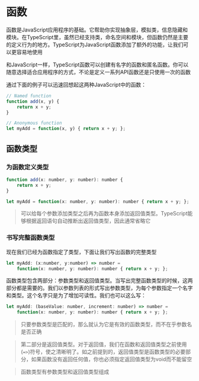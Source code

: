 # 函数
函数是JavaScript应用程序的基础。它帮助你实现抽象层，模拟类，信息隐藏和模块。在TypeScript里，虽然已经支持类，命名空间和模块，但函数仍然是主要的定义行为的地方。TypeScript为JavaScript函数添加了额外的功能，让我们可以更容易地使用

和JavaScript一样，TypeScript函数可以创建有名字的函数和匿名函数。你可以随意选择适合应用程序的方式，不论是定义一系列API函数还是只使用一次的函数

通过下面的例子可以迅速回想起这两种JavaScript中的函数：

```javascript
// Named function
function add(x, y) {
    return x + y;
}

// Anonymous function
let myAdd = function(x, y) { return x + y; };
```

## 函数类型

### 为函数定义类型
```javascript
function add(x: number, y: number): number {
    return x + y;
}

let myAdd = function(x: number, y: number): number { return x + y; };
```

> 可以给每个参数添加类型之后再为函数本身添加返回值类型。TypeScript能够根据返回语句自动推断出返回值类型，因此通常省略它

### 书写完整函数类型
现在我们已经为函数指定了类型，下面让我们写出函数的完整类型

```javascript
let myAdd: (x:number, y:number) => number =
    function(x: number, y: number): number { return x + y; };
```

函数类型包含两部分：参数类型和返回值类型。当写出完整函数类型的时候，这两部分都是需要的。我们以参数列表的形式写出参数类型，为每个参数指定一个名字和类型。这个名字只是为了增加可读性。我们也可以这么写：

```javascript
let myAdd: (baseValue: number, increment: number) => number =
    function(x: number, y: number): number { return x + y; };
```

> 只要参数类型是匹配的，那么就认为它是有效的函数类型，而不在乎参数名是否正确

> 第二部分是返回值类型。对于返回值，我们在函数和返回值类型之前使用(`=>`)符号，使之清晰明了。如之前提到的，返回值类型是函数类型的必要部分，如果函数没有返回任何值，你也必须指定返回值类型为void而不能留空

> 函数类型有参数类型和返回值类型组成
